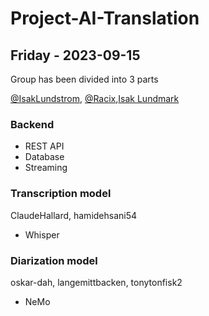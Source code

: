 # Project-AI-Translation

## Friday - 2023-09-15
Group has been divided into 3 parts

[@IsakLundstrom](https://github.com/IsakLundstrom), [@Racix](https://www.github.com/Racix),[Isak Lundmark](https://github.com/Lundsak)
### Backend
* REST API
* Database
* Streaming
### Transcription model
ClaudeHallard, hamidehsani54
* Whisper
### Diarization model
oskar-dah, langemittbacken, tonytonfisk2
* NeMo
